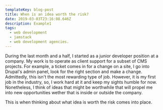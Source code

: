 ```yaml
---
templateKey: blog-post
title: When is an idea worth the risk?
date: 2019-03-03T23:16:08.646Z
description: Example1
tags:
  - web development
  - jamstack
  - web development agencies.
---
```

During the last month and a half, I started as a junior developer position at a company. My work is to operate as client support for a subset of CMS projects. For example, a ticket comes in for a change on a site, I go into Drupal's admin panel, look for the right section and make a change. Admittedly, this isn't the most rewarding type of job. However, it is my first job in the industry, so, I work hard at it and keep my sights humble for now. Nonetheless, I think of ideas that might be worthwhile that will  propel me into new opportunities wether that is inside or outside the company. 

This is when thinking about what idea is worth the risk comes into place.
